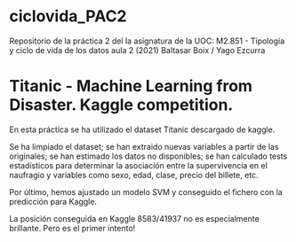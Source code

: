 # ciclovida_PAC2
Repositorio de la práctica 2 del la asignatura de la UOC: M2.851 - Tipología y ciclo de vida de los datos aula 2 (2021)
Baltasar Boix / Yago Ezcurra  
  
# Titanic - Machine Learning from Disaster. Kaggle competition.  
  
  En esta práctica se ha utilizado el dataset Titanic descargado de kaggle.  
  
  Se ha limpiado el dataset; se han extraido nuevas variables a partir de las originales; se han estimado los datos no disponibles; se han calculado tests estadísticos para determinar la asociación entre la supervivencia en el naufragio y variables como sexo, edad, clase, precio del billete, etc.  
  
  Por último, hemos ajustado un modelo SVM y conseguido el fichero con la predicción para Kaggle.  
  
  La posición conseguida en Kaggle 8583/41937 no es especialmente brillante. Pero es el primer intento!
